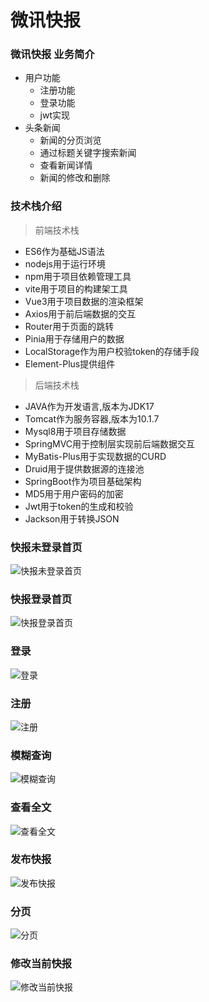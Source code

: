 
# 微讯快报  
### 微讯快报 业务简介

-   用户功能
    -   注册功能
    -   登录功能
    -   jwt实现
-   头条新闻
    -   新闻的分页浏览
    -   通过标题关键字搜索新闻
    -   查看新闻详情
    -   新闻的修改和删除
### 技术栈介绍

> 前端技术栈

-   ES6作为基础JS语法
-   nodejs用于运行环境
-   npm用于项目依赖管理工具
-   vite用于项目的构建架工具
-   Vue3用于项目数据的渲染框架
-   Axios用于前后端数据的交互
-   Router用于页面的跳转
-   Pinia用于存储用户的数据
-   LocalStorage作为用户校验token的存储手段
-   Element-Plus提供组件

> 后端技术栈

-   JAVA作为开发语言,版本为JDK17
-   Tomcat作为服务容器,版本为10.1.7
-   Mysql8用于项目存储数据
-   SpringMVC用于控制层实现前后端数据交互
-   MyBatis-Plus用于实现数据的CURD
-   Druid用于提供数据源的连接池
-   SpringBoot作为项目基础架构
-   MD5用于用户密码的加密
-   Jwt用于token的生成和校验
-   Jackson用于转换JSON

### 快报未登录首页  
![快报未登录首页](https://wbe-tilas.oss-cn-hangzhou.aliyuncs.com/%E5%BE%AE%E8%AE%AF%E5%BF%AB%E6%8A%A5/%E5%BF%AB%E6%8A%A5%E6%9C%AA%E7%99%BB%E5%BD%95%E9%A6%96%E9%A1%B5.png)
### 快报登录首页  
![快报登录首页](https://wbe-tilas.oss-cn-hangzhou.aliyuncs.com/%E5%BE%AE%E8%AE%AF%E5%BF%AB%E6%8A%A5/%E7%99%BB%E5%BD%95%E5%90%8E%E9%A6%96%E9%A1%B5.png)
### 登录 
![登录](https://wbe-tilas.oss-cn-hangzhou.aliyuncs.com/%E5%BE%AE%E8%AE%AF%E5%BF%AB%E6%8A%A5/%E7%99%BB%E5%BD%95.png)
### 注册 
![注册](https://wbe-tilas.oss-cn-hangzhou.aliyuncs.com/%E5%BE%AE%E8%AE%AF%E5%BF%AB%E6%8A%A5/%E6%B3%A8%E5%86%8C.png)
### 模糊查询  
![模糊查询](https://wbe-tilas.oss-cn-hangzhou.aliyuncs.com/%E5%BE%AE%E8%AE%AF%E5%BF%AB%E6%8A%A5/%E6%A8%A1%E7%B3%8A%E6%9F%A5%E8%AF%A2.png)
### 查看全文
![查看全文](https://wbe-tilas.oss-cn-hangzhou.aliyuncs.com/%E5%BE%AE%E8%AE%AF%E5%BF%AB%E6%8A%A5/%E6%9F%A5%E7%9C%8B%E5%85%A8%E6%96%87.png)
### 发布快报
![发布快报](https://wbe-tilas.oss-cn-hangzhou.aliyuncs.com/%E5%BE%AE%E8%AE%AF%E5%BF%AB%E6%8A%A5/%E5%8F%91%E5%B8%83%E5%BF%AB%E6%8A%A5.png)
### 分页
![分页](https://wbe-tilas.oss-cn-hangzhou.aliyuncs.com/%E5%BE%AE%E8%AE%AF%E5%BF%AB%E6%8A%A5/%E5%88%86%E9%A1%B5.png)
### 修改当前快报
![ 修改当前快报](https://wbe-tilas.oss-cn-hangzhou.aliyuncs.com/%E5%BE%AE%E8%AE%AF%E5%BF%AB%E6%8A%A5/%E4%BF%AE%E6%94%B9%E5%BD%93%E5%89%8D%E5%BF%AB%E6%8A%A5.png)


